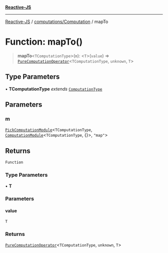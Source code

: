 [**Reactive-JS**](../../../README.md)

***

[Reactive-JS](../../../README.md) / [computations/Computation](../README.md) / mapTo

# Function: mapTo()

> **mapTo**\<`TComputationType`\>(`m`): \<`T`\>(`value`) => [`PureComputationOperator`](../../type-aliases/PureComputationOperator.md)\<`TComputationType`, `unknown`, `T`\>

## Type Parameters

• **TComputationType** *extends* [`ComputationType`](../../type-aliases/ComputationType.md)

## Parameters

### m

[`PickComputationModule`](../../type-aliases/PickComputationModule.md)\<`TComputationType`, [`ComputationModule`](../../interfaces/ComputationModule.md)\<`TComputationType`, \{\}\>, `"map"`\>

## Returns

`Function`

### Type Parameters

• **T**

### Parameters

#### value

`T`

### Returns

[`PureComputationOperator`](../../type-aliases/PureComputationOperator.md)\<`TComputationType`, `unknown`, `T`\>
